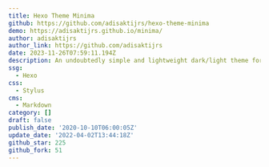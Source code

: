 ```yaml
---
title: Hexo Theme Minima
github: https://github.com/adisaktijrs/hexo-theme-minima
demo: https://adisaktijrs.github.io/minima/
author: adisaktijrs
author_link: https://github.com/adisaktijrs
date: 2023-11-26T07:59:11.194Z
description: An undoubtedly simple and lightweight dark/light theme for Hexo.js
ssg:
  - Hexo
css:
  - Stylus
cms:
  - Markdown
category: []
draft: false
publish_date: '2020-10-10T06:00:05Z'
update_date: '2022-04-02T13:44:18Z'
github_star: 225
github_fork: 51
---
```

